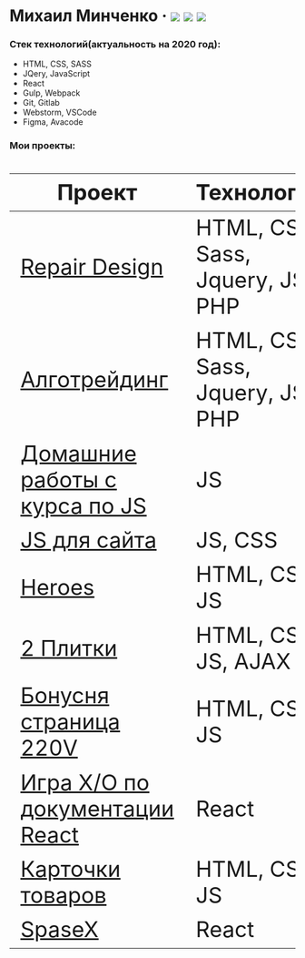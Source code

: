 # Михаил Минченко &middot; [![](https://img.shields.io/badge/resume-HH-red)](https://spb.hh.ru/resume/a11195f5ff0811cf5d0039ed1f35337a4e6175)  [![](https://img.shields.io/badge/-telegram-0088cc)](https://t.me/Mike_M_A)  [![](https://img.shields.io/badge/-LinkedIn-blue)](https://www.linkedin.com/in/%D0%BC%D0%B8%D1%85%D0%B0%D0%B8%D0%BB-%D0%BC%D0%B8%D0%BD%D1%87%D0%B5%D0%BD%D0%BA%D0%BE-8051331b8/) 

  ### Стек технологий(актуальность на 2020 год):
  - HTML, CSS, SASS
  - JQery, JavaScript
  - React
  - Gulp, Webpack
  - Git, Gitlab
  - Webstorm, VSCode
  - Figma, Avacode


 ### Мои проекты:

<div class="w3-responsive">
<font size="12px">
<table style="font-size: 80%" width="100%" class="w3-table-all notranslate" id="myTable">
<thead>
<tr class="w3-white">
<th width="40%">Проект</th>
<th width="60%">Технологии</th>
<th>Категория</th>
</tr>
</thead>
<tbody>
<tr>
<td><a href="https://from0toweb.github.io/repair-design/src/">Repair Design</a></td>
<td>HTML, CSS, Sass, Jquery, JS, PHP</td>
<td align="center">Вёрстка</td>
</tr>
<tr>
<td><a href="https://from0toweb.github.io/diplom/src/">Алготрейдинг</a></td>
<td>HTML, CSS, Sass, Jquery, JS, PHP</td>
<td align="center">Вёрстка</td>
</tr>
<tr>
<td><a href="https://github.com/from0toweb/glo_js">Домашние работы с курса по JS</a></td>
<td>JS</td>
<td align="center">JS</td>
</tr>
<tr>
<td><a href="https://from0toweb.github.io/glo_js/">JS для сайта</a></td>
<td>JS, CSS</td>
<td align="center">JS</td>
</tr>
<tr>
<td><a href="https://from0toweb.github.io/JS_Glo/">Heroes</a></td>
<td>HTML, CSS, JS</td>
<td align="center">JS</td>
</tr> 
<tr>
<td><a href="https://from0toweb.github.io/2plitki/2plitki/">2 Плитки</a></td>
<td>HTML, CSS, JS, AJAX</td>
<td align="center">Верстка</td>
</tr>
<tr>
<td><a href="https://from0toweb.github.io/bonus_220v/src/">Бонусня страница 220V</a></td>
<td>HTML, CSS, JS</td>
<td align="center">Верстка</td>
</tr>
<tr>
<td><a href="https://github.com/from0toweb/learn_react">Игра X/O по документации React</a></td>
<td>React</td>
<td align="center">React</td>
</tr> 
<tr>
<td><a href="https://from0toweb.github.io/test_cards/test_cards">Карточки товаров</a></td>
<td>HTML, CSS, JS</td>
<td align="center">JS</td>
</tr>
<tr>
<td><a href="https://space-x-react.vercel.app/">SpaseX</a></td>
<td>React</td>
<td align="center">React</td>
</tr>    
</tbody>
</table>
</font>
</div>
</br>
